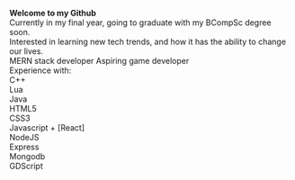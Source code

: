 <b>Welcome to my Github</b>
<br>
Currently in my final year, going to graduate with my BCompSc degree soon. 
<br>
Interested in learning new tech trends, and how it has the ability to change our lives. 
<br>
MERN stack developer
Aspiring game developer
<br>
Experience with:
<br>
C++
<br>
Lua
<br>
Java
<br>
HTML5
<br>
CSS3
<br>
Javascript + [React]
<br>
NodeJS
<br>
Express
<br>
Mongodb
<br>
GDScript
<br>
<!--
**anas-halid/anas-halid** is a ✨ _special_ ✨ repository because its `README.md` (this file) appears on your GitHub profile.

Here are some ideas to get you started:

- 🔭 I’m currently working on ...
- 🌱 I’m currently learning ...
- 👯 I’m looking to collaborate on ...
- 🤔 I’m looking for help with ...
- 💬 Ask me about ...
- 📫 How to reach me: ...
- 😄 Pronouns: ...
- ⚡ Fun fact: ...
-->
